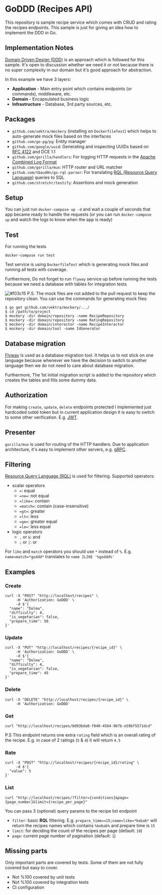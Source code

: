 # GoDDD (Recipes API)
This repository is sample recipe service which comes with CRUD and rating the recipes endpoints. This sample is just for giving an idea how to implement the DDD in Go.

## Implementation Notes
[Domain Driven Design (DDD)](https://en.wikipedia.org/wiki/Domain-driven_design) is an approach which is followed for this sample. It's open to discussion whether we need it or not because there is no super complexity in our domain but it's good approach for abstraction. 

In this example we have 3 layers:
* **Application** - Main entry point which contains endpoints (or commands), middleware, etc.
* **Domain** - Encapsulated business logic
* **Infrastructure** - Database, 3rd party sources, etc.

## Packages

* `github.com/vektra/mockery` (installing on `DockerfileTest`) which helps to auto-generate mock files based on the interfaces
* `github.com/go-pg/pg`: Entity manager
* `github.com/google/uuid`: Generating and inspecting UUIDs based on [RFC 4122](http://tools.ietf.org/html/rfc4122) and DCE 1.1
* `github.com/gorilla/handlers`: For logging HTTP requests in the [Apache Combined Log Format](http://httpd.apache.org/docs/2.2/logs.html#combined)
* `github.com/gorilla/mux`: HTTP router and URL matcher 
* `github.com/tbaud0n/go-rql-parser`: For translating [RQL (Resource Query Language)](https://dundalek.com/rql/draft-zyp-rql-00.html) queries to SQL 
* `github.com/stretchr/testify`: Assertions and mock generation

## Setup
You can just run `docker-compose up -d` and wait a couple of seconds that app became ready to handle the requests (or you can run `docker-compose up` and watch the logs to know when the app is ready)

## Test
For running the tests
```
docker-compose run test
```
Test service is using `DockerfileTest` which is generating mock files and running all tests with coverage. 

Furthermore, Do not forget to run `flyway` service up before running the tests because we need a database with tables for integration tests

![#f03c15](https://placehold.it/15/f03c15/000000?text=+) P.S. The mock files are not added to the pull request to keep the repository clean. You can use the commands for generating mock files:
```
$ go get github.com/vektra/mockery/.../
$ cd /path/to/project
$ mockery -dir domain/repository -name RecipeRepository
$ mockery -dir domain/repository -name RatingRepository
$ mockery -dir domain/interactor -name RecipeInteractor
$ mockery -dir domain/tool -name IdGenerator
```

## Database migration
[Flyway](https://flywaydb.org) is used as a database migration tool. It helps us to not stick on one language because whenever we have the decision to switch to another language then we do not need to care about database migration.

Furthermore, The 1st initial migration script is added to the repository which creates the tables and fills some dummy data.

## Authorization
For making `create`, `update`, `delete` endpoints protected I implemented just hardcoded `GoDDD` token but in current application design it is easy to switch to some other verification. E.g. [JWT](https://jwt.io/).

## Presenter
`gorilla/mux` is used for routing of the HTTP handlers. Due to application architecture, it's easy to implement other servers, e.g. [gRPC](https://grpc.io/).

## Filtering
[Resource Query Language (RQL)](https://dundalek.com/rql/draft-zyp-rql-00.html) is used for filtering. Supported operators:
* scalar operators
    * `=`: equal
    * `=ne=`: not equal
    * `=like=`: contain
    * `=match=`: contain (case-insensitive)
    * `=gt=`: greater
    * `=lt=`: less
    * `=ge=`: greater equal
    * `=le=`: less equal
* logic operators
    * `,` or `&`: and
    * `;` or `|`: or 
    
For `like` and `match` operators you should use `*` instead of `%`. E.g. `name=match=*goddd*` translates to `name ILIKE '%goddd%'`

## Examples

### Create
```
curl -X "POST" "http://localhost/recipes" \
     -H 'Authorization: GoDDD' \
     -d $'{
  "name": "Dolma",
  "difficulty": 4,
  "is_vegetarian": false,
  "prepare_time": 50
}'
```

### Update 
```
curl -X "PUT" "http://localhost/recipes/{recipe_id}" \
     -H 'Authorization: GoDDD' \
     -d $'{
  "name": "Dolma",
  "difficulty": 4,
  "is_vegetarian": false,
  "prepare_time": 45
}'
```

### Delete
```
curl -X "DELETE" "http://localhost/recipes/{recipe_id}" \
     -H 'Authorization: GoDDD'
```

### Get
```
curl "http://localhost/recipes/0d93bda0-f040-4564-967b-e59bf5571dcd"
```
P.S This endpoint returns one extra `rating` field which is an overall rating of the recipe. E.g. in case of 2 ratings (`5` & `4`) it will return `4.5`

### Rate
```
curl -X "POST" "http://localhost/recipes/{recipe_id}/rating" \
     -d $'{
  "value": 5
}'
```

### List
```
curl "http://localhost/recipes/?filter={conditions}&page={page_number}&limit={recipe_per_page}"
```

You can pass 3 (optional) query params to the recipe list endpoint
* `filter`: basic **RQL** filtering. E.g. `prepare_time==15;name=like=*kebab*` will return the recipes names which contains `%kebab%` and prepare time is `15`
* `limit`: for deciding the count of the recipes per page (default: `10`)
* `page`: current page number of pagination (default: `1`)

## Missing parts
Only important parts are covered by tests. Some of them are not fully covered but easy to cover.

* Not %100 covered by unit tests
* Not %100 covered by integration tests
* CI configuration